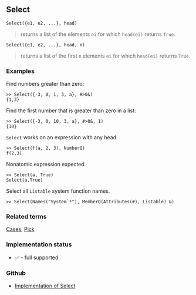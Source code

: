 ## Select

```
Select({e1, e2, ...}, head)
```

> returns a list of the elements `ei` for which `head(ei)` returns `True`.

```
Select({e1, e2, ...}, head, n)
```

> returns a list of the first `n` elements `ei` for which `head(ei)` returns `True`.

### Examples

Find numbers greater than zero:

```
>> Select({-3, 0, 1, 3, a}, #>0&)
{1,3}
```

Find the first number that is greater than zero in a list:
 
```
>> Select({-3, 0, 10, 3, a}, #>0&, 1)
{10}
```

`Select` works on an expression with any head:

```
>> Select(f(a, 2, 3), NumberQ)
f(2,3)
```

Nonatomic expression expected.

```
>> Select(a, True) 
Select(a,True)
```

Select all `Listable` system function names.

```
>> Select(Names("System`*"), MemberQ(Attributes(#), Listable) &)

```

### Related terms 
[Cases](Cases.md), [Pick](Pick.md)






### Implementation status

* &#x2705; - full supported

### Github

* [Implementation of Select](https://github.com/axkr/symja_android_library/blob/master/symja_android_library/matheclipse-core/src/main/java/org/matheclipse/core/builtin/ListFunctions.java#L6675) 

